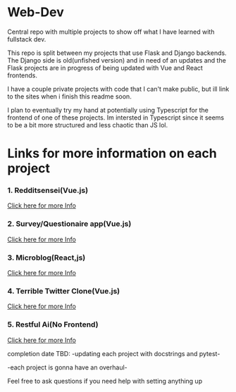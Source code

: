 # Web-Dev
Central repo with multiple projects to show off what I have learned with fullstack dev.

This repo is split between my projects that use Flask and Django backends. The Django side is old(unfished version) and in need of an updates and the Flask projects are in progress of being updated with Vue and React frontends.


I have a couple private projects with code that I can't make public, but ill  link to the sites when i finish this readme soon.


I plan to eventually try my hand at potentially using Typescript for the frontend of one of these projects. Im intersted in Typescript since it seems to be a bit more structured and less chaotic than JS lol.


# Links for more information on each project

### 1. Redditsensei(Vue.js)
[Click here for more Info](https://github.com/ClintOxx/Web-Dev/tree/master/Flask#personal-project---reddit-sensei)


### 2. Survey/Questionaire app(Vue.js)
[Click here for more Info](https://github.com/ClintOxx/Web-Dev/tree/master/Flask#surveyquestionaire)


### 3. Microblog(React,js)
[Click here for more Info](https://github.com/ClintOxx/Web-Dev/tree/master/Flask#microblog)


### 4. Terrible Twitter Clone(Vue.js)
[Click here for more Info](https://github.com/ClintOxx/Web-Dev/tree/master/Flask#terrible-twitter-clone)


### 5. Restful Ai(No Frontend)
[Click here for more Info](https://github.com/ClintOxx/Web-Dev/tree/master/Flask#restful-api)


completion date TBD:
-updating each project with docstrings and pytest-

-each project is gonna have an overhaul- 



Feel free to ask questions if you need help with setting anything up
